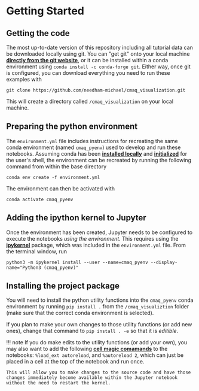 Getting Started
===============

Getting the code
----------------

The most up-to-date version of this repository including all tutorial data can be downloaded locally using git. You can "get git" onto your local machine __[directly from the git website](https://git-scm.com/downloads)__, or it can be installed within a conda environment using `conda install -c conda-forge git`. Either way, once git is configured, you can download everything you need to run these examples with

```shell
git clone https://github.com/needham-michael/cmaq_visualization.git
```

This will create a directory called `/cmaq_visualization` on your local machine.

Preparing the python environment
--------------------------------

The `environment.yml` file includes instructions for recreating the same conda environment (named `cmaq_pyenv`) used to develop and run these notebooks. Assuming conda has been __[installed locally](https://conda.io/projects/conda/en/latest/user-guide/install/index.html)__ and __[initialized](https://conda.io/projects/conda/en/latest/dev-guide/deep-dives/activation.html)__ for the user's shell, the environment can be recreated by running the following command from within the base directory

`conda env create -f environment.yml`

The environment can then be activated with

`conda activate cmaq_pyenv`

Adding the ipython kernel to Jupyter
------------------------------------

Once the environment has been created, Jupyter needs to be configured to execute the notebooks *using the environment.* This requires using the __[ipykernel](https://github.com/ipython/ipykernel)__ package, which was included in the `environment.yml` file. From the terminal window, run

`python3 -m ipykernel install --user --name=cmaq_pyenv --display-name="Python3 (cmaq_pyenv)"`

Installing the project package
------------------------------
You will need to install the python utility functions into the `cmaq_pyenv` conda environment by running `pip install .` from the `/cmaq_visualiztion` folder (make sure that the correct conda environment is selected). 

If you plan to make your own changes to those utility functions (or add new ones), change that command to `pip install . -e` so that it is *editible*. 

!!! note
    If you do make edits to the utility functions (or add your own), you may also want to add the following __[cell magic comamands](https://ipython.readthedocs.io/en/stable/interactive/magics.html)__ to the notebooks: `%load_ext autoreload`, and `%autoreload 2`, which can just be placed in a cell at the top of the notebook and run once. 
    
    This will allow you to make changes to the source code and have those changes immediately become available within the Jupyter notebook without the need to restart the kernel.